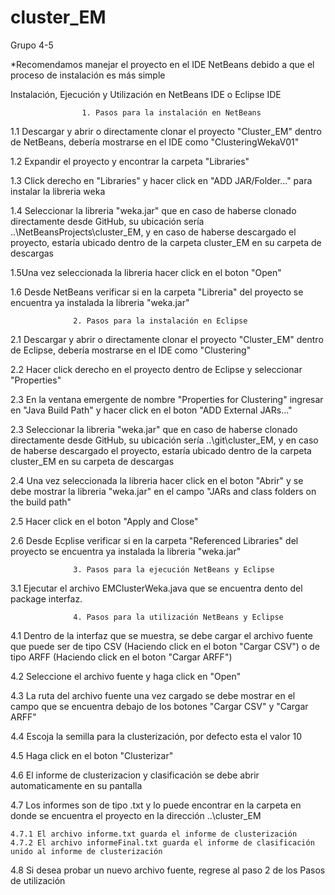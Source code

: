# cluster_EM
Grupo 4-5

*Recomendamos manejar el proyecto en el IDE NetBeans debido a que el proceso de instalación es más simple

Instalación, Ejecución y Utilización en NetBeans IDE o Eclipse IDE

                    1. Pasos para la instalación en NetBeans

1.1 Descargar y abrir o directamente clonar el proyecto "Cluster_EM" dentro de NetBeans, 
debería mostrarse en el IDE como "ClusteringWekaV01"

1.2 Expandir el proyecto y encontrar la carpeta "Libraries"

1.3 Click derecho en "Libraries" y hacer click en "ADD JAR/Folder..." para instalar
la libreria weka

1.4 Seleccionar la libreria "weka.jar" que en caso de haberse clonado directamente desde
GitHub, su ubicación sería ..\NetBeansProjects\cluster_EM, y en caso de haberse descargado
el proyecto, estaría ubicado dentro de la carpeta cluster_EM en su carpeta de descargas

1.5Una vez seleccionada la libreria hacer click en el boton "Open"

1.6 Desde NetBeans verificar si en la carpeta "Libreria" del proyecto se encuentra ya 
instalada la libreria "weka.jar"

                  2. Pasos para la instalación en Eclipse
                  
2.1 Descargar y abrir o directamente clonar el proyecto "Cluster_EM" dentro de Eclipse, 
debería mostrarse en el IDE como "Clustering"

2.2 Hacer click derecho en el proyecto dentro de Eclipse y seleccionar "Properties"

2.3 En la ventana emergente de nombre "Properties for Clustering" ingresar en 
"Java Build Path" y hacer click en el boton "ADD External JARs..."

2.3 Seleccionar la libreria "weka.jar" que en caso de haberse clonado directamente desde
GitHub, su ubicación sería ..\git\cluster_EM, y en caso de haberse descargado
el proyecto, estaría ubicado dentro de la carpeta cluster_EM en su carpeta de descargas

2.4 Una vez seleccionada la libreria hacer click en el boton "Abrir" y se debe mostrar la 
libreria "weka.jar" en el campo "JARs and class folders on the build path"

2.5 Hacer click en el boton "Apply and Close"

2.6 Desde Ecplise verificar si en la carpeta "Referenced Libraries" del proyecto se encuentra ya 
instalada la libreria "weka.jar"

                  3. Pasos para la ejecución NetBeans y Eclipse

3.1 Ejecutar el archivo EMClusterWeka.java que se encuentra
dento del package interfaz.

                  4. Pasos para la utilización NetBeans y Eclipse

4.1 Dentro de la interfaz que se muestra, se debe cargar el archivo fuente
que puede ser de tipo CSV (Haciendo click en el boton "Cargar CSV") o de tipo
ARFF (Haciendo click en el boton "Cargar ARFF")

4.2 Seleccione el archivo fuente y haga click en "Open"

4.3 La ruta del archivo fuente una vez cargado se debe mostrar en el campo que se 
encuentra debajo de los botones "Cargar CSV" y "Cargar ARFF"

4.4 Escoja la semilla para la clusterización, por defecto esta el valor 10

4.5 Haga click en el boton "Clusterizar"

4.6 El informe de clusterizacion y clasificación se debe abrir automaticamente en su pantalla

4.7 Los informes son de tipo .txt y lo puede encontrar en la carpeta en donde se encuentra el proyecto 
en la dirección ..\cluster_EM
  
    4.7.1 El archivo informe.txt guarda el informe de clusterización
    4.7.2 El archivo informeFinal.txt guarda el informe de clasificación unido al informe de clusterización

4.8 Si desea probar un nuevo archivo fuente, regrese al paso 2 de los Pasos de utilización
